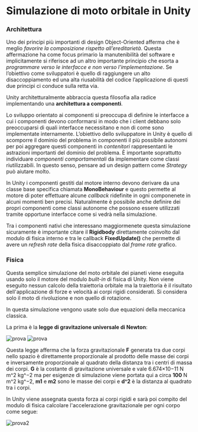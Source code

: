 # Simulazione di moto orbitale in Unity

### Architettura
Uno dei principi più importanti di design Object-Oriented afferma che è meglio _favorire la composizione rispetto all’ereditarietà_. Questa affermazione ha come focus primario la manutenibilità del software e implicitamente si riferisce ad un altro importante principio che esorta a _programmare verso le interfacce e non verso l’implementazione_. Se l’obiettivo come sviluppatori è quello di raggiungere un alto disaccoppiamento ed una alta riusabilità del codice l’applicazione di questi due principi ci conduce sulla retta via.

Unity architetturalmente abbraccia questa filosofia alla radice implementando una **architettura a componenti**.

Lo sviluppo orientato ai componenti si preoccupa di definire le interfacce a cui i componenti devono conformarsi in modo che i client debbano solo preoccuparsi di quali interfacce necessitano e non di come sono implementate internamente. L’obiettivo dello sviluppatore in Unity è quello di scomporre il dominio del problema in componenti il più possibile autonomi per poi aggregare questi componenti in _contenitori_ rappresentanti le astrazioni importanti del dominio del problema. È importante soprattutto individuare _componenti comportamentali_ da implementare come classi riutilizzabili. In questo senso, pensare ad un design pattern come _Strategy_ può aiutare molto.

In Unity i componenti gestiti dal motore interno devono derivare da una classe base specifica chiamata **MonoBehaviour** e questo permette al motore di poter effettuare alcune _callback_ ridefinite in ogni componenete in alcuni momenti ben precisi. Naturalmente è possibile anche definire dei propri componenti come classi autonome che possono essere utilizzati tramite opportune interfacce come si vedrà nella simulazione.

Tra i componenti nativi che interessano maggiormenete questa simulazione sicuramente è importante citare il **Rigidbody** direttamente coinvolto dal modulo di fisica interno e tra le callback **FixedUpdate()** che permette di avere un _refresh rate_ della fisica disaccoppiato dal _frame rate_ grafico.

### Fisica

Questa semplice simulazione del moto orbitale dei pianeti viene eseguita usando solo il motore del modulo _built-in_ di fisica di Unity. Non viene eseguito nessun calcolo della traiettoria orbitale ma la traiettoria è il risultato dell'applicazione di forze e velocità ai corpi rigidi considerati. Si considera solo il moto di rivoluzione e non quello di rotazione.

In questa simulazione vengono usate solo due equazioni della meccanica classica.

La prima è la **legge di gravitazione universale di Newton**:

![prova](https://www.dropbox.com/s/hpzy51cnavziyld/f1.jpg?dl=1)
![prova](https://www.dropboxusercontent.com/s/hpzy51cnavziyld/f1.jpg?dl=1)


Questa legge afferma che la forza gravitazionale **F** generata tra due corpi nello spazio è direttamente proporzionale al prodotto delle masse dei corpi e inversamente proporzionale al quadrato della distanza tra i centri di massa dei corpi. **G** è la costante di gravitazione universale e vale 6.674×10−11 N m^2 kg^−2 ma per esigenze di simulazione viene portata qui a circa **100** N m^2 kg^−2, **m1** e **m2** sono le masse dei corpi e **d^2** è la distanza al quadrato tra i corpi.

In Unity viene assegnata questa forza ai corpi rigidi e sarà poi compito del modulo di fisica calcolare l'accelerazione gravitazionale per ogni corpo come segue:

![prova2](https://www.dropbox.com/s/n3ktsmyyazexm2h/f2.jpg?dl=1)














